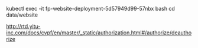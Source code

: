 kubectl exec -it fp-website-deployment-5d57949d99-57nbx bash
cd data/website



http://rtd.yitu-inc.com/docs/cvpf/en/master/_static/authorization.html#/authorize/deauthorize